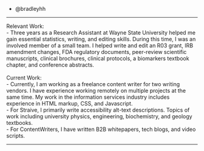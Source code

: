 - @bradleyhh
<hr>
Relevant Work:<br>
- Three years as a Research Assistant at Wayne State University helped me gain essential statistics, writing, and editing skills. During this time, I was an involved member of a small team. I helped write and edit an R03 grant, IRB amendment changes, FDA regulatory documents, peer-review scientific manuscripts, clinical brochures, clinical protocols, a biomarkers textbook chapter, and conference abstracts.<br><br>
Current Work:<br>
- Currently, I am working as a freelance content writer for two writing vendors. I have experience working remotely on multiple projects at the same time. My work in the information services industry includes experience in HTML markup, CSS, and Javascript.<br>
- For Straive, I primarily write accessibility alt-text descriptions. Topics of work including university physics, engineering, biochemistry, and geology textbooks.<br>
- For ContentWriters, I have written B2B whitepapers, tech blogs, and video scripts.<br>
<hr>

<!---
bradleyhh/bradleyhh is a ✨ special ✨ repository because its `README.md` (this file) appears on your GitHub profile.
You can click the Preview link to take a look at your changes.
--->
